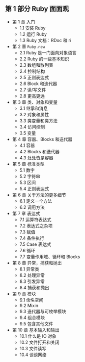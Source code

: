 ## 第 1 部分 Ruby 面面观

* 第 1 章 入门
    * 1.1 安装 Ruby
    * 1.2 运行 Ruby
    * 1.3 Ruby 文档：RDoc 和 ri
* 第 2 章 `Ruby.new`
    * 2.1 Ruby 是一门面向对象语言
    * 2.2 Ruby 的一些基本知识
    * 2.3 数组和散列表
    * 2.4 控制结构
    * 2.5 正则表达式
    * 2.6 Block 和迭代器
    * 2.7 读/写文件
    * 2.8 更高更远
* 第 3 章 类、对象和变量
    * 3.1 继承和消息
    * 3.2 对象和属性
    * 3.3 类变量和类方法
    * 3.4 访问控制
    * 3.5 变量
* 第 4 章 容器、Blocks 和迭代器
    * 4.1 容器
    * 4.2 Blocks 和迭代器
    * 4.3 处处皆是容器
* 第 5 章 标准类型
    * 5.1 数字
    * 5.2 字符串
    * 5.3 区间
    * 5.4 正则表达式
* 第 6 章 关于方法的更多细节
    * 6.1 定义一个方法
    * 6.2 调用方法
* 第 7 章 表达式
    * 7.1 运算符表达式
    * 7.2 表达式之杂项
    * 7.3 赋值
    * 7.4 条件执行
    * 7.5 Case 表达式
    * 7.6 循环
    * 7.7 变量作用域、循环和 Blocks
* 第 8 章 异常，捕获和抛出
    * 8.1 异常类
    * 8.2 处理异常
    * 8.3 引发异常
    * 8.4 捕获和抛出
* 第 9 章 模块
    * 9.1 命名空间
    * 9.2 Mixin
    * 9.3 迭代器与可枚举模块
    * 9.4 组合模块
    * 9.5 包含其他文件
* 第 10 章 基本输入和输出
    * 10.1 什么是 IO 对象
    * 10.2 文件打开和关闭
    * 10.3 文件读写
    * 10.4 谈谈网络
